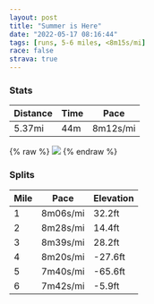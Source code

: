 ```yaml
---
layout: post
title: "Summer is Here"
date: "2022-05-17 08:16:44"
tags: [runs, 5-6 miles, <8m15s/mi]
race: false
strava: true
---
```


### Stats

| Distance | Time | Pace |
|----------|------|------|
|5.37mi|44m|8m12s/mi|

{% raw %}
<img src='https://maps.googleapis.com/maps/api/staticmap?maptype=roadmap&path=enc:{owwFvatbM\w@Ja@Pg@DQEWQ_@WOMOMq@Ac@DITE^?FEEaASSLo@P]Fi@TYHC?[@EIYFk@Be@AISa@Aw@TkEe@e@CTB\E@ERCBCGWMEBARME}@eAc@]So@i@c@q@s@m@{@_@[MO@g@CIs@KaAa@e@_@e@g@]c@We@]EKIwCmAQF[?g@Kw@_@{A]oBaBq@mA[q@}@m@WGY@_@Ue@{@kAsAm@g@SYIoAQ_@y@g@a@]MSMIgA[o@]_@IQKUEc@Q_@_@[g@@cBm@XSKmD_Cg@g@YM]}@u@o@sAKWi@a@OMWMm@A[F_ADCABMMs@q@K_@?[E[@m@Ji@A]VaADi@@q@OuAIc@@OFQt@gAt@yBPwAp@UCO~@JEi@K]\MfAHxCBZMfAIROb@Q?c@EYQmA[yAJe@E{@H}@Zi@V]ZgAHk@?_@Ee@WyAk@eBu@m@c@Sc@YcAgA_@u@s@uBQc@QYk@m@gAaAcAg@_@Ka@GO@_An@_@Pa@Bm@Ek@[_@[y@u@[c@i@}@y@iCUi@_@c@k@Gu@NUI{@o@uAg@mCmAsBoA_@]}BqD{@cAgAcAcC_By@s@i@k@{@uA_@_BSeBKa@G_@Hm@JmBLi@Ai@WaBMc@Yi@aAw@aAq@}@{@KKg@gAOUuBiAuA}@yAiAoAiAW[y@s@a@Uc@a@i@[][mAw@g@KeCCYSc@QiAWg@HwAfAgA?o@OiBgAiCoBaAgAa@m@We@[w@]q@gAu@c@O_@CcAJkAQuDu@o@a@c@m@_@]i@_AYcAYq@GK[Uc@EYJa@h@If@Hn@Jb@Zl@V\Pd@Bb@CVc@v@CXYR_@@UKa@]e@Wm@k@_@e@CI_AgAaAs@YO[ImAk@c@A]DIFEAIMe@a@CSJa@Bk@RiBXk@SwAEq@Ws@a@]_@I[k@Do@Gk@\aAHi@b@m@Ru@TWDcAHm@To@t@aEFCLUHe@Vi@N}@Xq@Ty@N}@ZuARUFWRc@NGD]`@}A`Ay@z@_AHs@@qBJm@Bg@f@{@Hs@@q@Nu@JgABG\]JqALo@LI\w@&key=AIzaSyC1MId7bFpkLXNAaYhBSTb8jLyiSqzbDtM&size=800x800&markers=color:yellow|label:S|40.7579,-73.9998&markers=color:green|label:F|40.79185000000005,-73.93991000000004'>
{% endraw %}

### Splits

| Mile | Pace | Elevation |
|------|------|-----------|
|1|8m06s/mi|32.2ft|
|2|8m28s/mi|14.4ft|
|3|8m39s/mi|28.2ft|
|4|8m20s/mi|-27.6ft|
|5|7m40s/mi|-65.6ft|
|6|7m42s/mi|-5.9ft|
